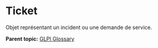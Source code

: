 Ticket
======

Objet représentant un incident ou une demande de service.

**Parent topic:** [GLPI Glossary](../../glpi/glossary.html)
